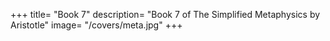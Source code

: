 +++
title= "Book 7"
description= "Book 7 of The Simplified Metaphysics by Aristotle"
image= "/covers/meta.jpg"
+++
